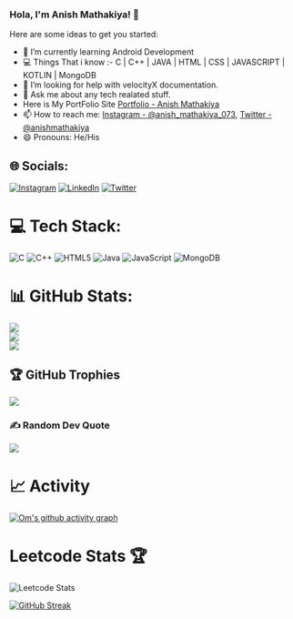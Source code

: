 ### Hola, I'm Anish Mathakiya! 👋

Here are some ideas to get you started:

- 🌱 I’m currently learning Android Development
- 💻 Things That i know :-
     C | C++ | JAVA | HTML | CSS | JAVASCRIPT | KOTLIN | MongoDB
- 🤔 I’m looking for help with velocityX documentation.
- 💬 Ask me about any tech realated stuff.
- Here is My PortFolio Site [Portfolio - Anish Mathakiya](https://techyportfolio.netlify.app/)
- 📫 How to reach me: [Instagram - @anish_mathakiya_073](https://www.instagram.com/anish_mathakiya_073/), [Twitter - @anishmathakiya](https://twitter.com/anishmathakiya)
- 😄 Pronouns: He/His 


## 🌐 Socials:
[![Instagram](https://img.shields.io/badge/Instagram-%23E4405F.svg?logo=Instagram&logoColor=white)](https://www.instagram.com/anish_mathakiya_073/) [![LinkedIn](https://img.shields.io/badge/LinkedIn-%230077B5.svg?logo=linkedin&logoColor=white)](https://www.linkedin.com/in/anish-mathakiya-53063a216/) [![Twitter](https://img.shields.io/badge/Twitter-%231DA1F2.svg?logo=Twitter&logoColor=white)](https://twitter.com/anish_mathakiya) 

# 💻 Tech Stack:
![C](https://img.shields.io/badge/c-%2300599C.svg?style=for-the-badge&logo=c&logoColor=white) ![C++](https://img.shields.io/badge/c++-%2300599C.svg?style=for-the-badge&logo=c%2B%2B&logoColor=white) ![HTML5](https://img.shields.io/badge/html5-%23E34F26.svg?style=for-the-badge&logo=html5&logoColor=white) ![Java](https://img.shields.io/badge/java-%23ED8B00.svg?style=for-the-badge&logo=java&logoColor=white) ![JavaScript](https://img.shields.io/badge/javascript-%23323330.svg?style=for-the-badge&logo=javascript&logoColor=%23F7DF1E) ![MongoDB](https://img.shields.io/badge/MongoDB-%234ea94b.svg?style=for-the-badge&logo=mongodb&logoColor=white)
# 📊 GitHub Stats:
![](https://github-readme-stats.vercel.app/api?username=ocmodi21&theme=nightowl&hide_border=false&include_all_commits=false&count_private=false)<br/>
![](https://github-readme-streak-stats.herokuapp.com/?user=ocmodi21&theme=nightowl&hide_border=false)<br/>
![](https://github-readme-stats.vercel.app/api/top-langs/?username=ocmodi21&theme=nightowl&hide_border=false&include_all_commits=false&count_private=false&layout=compact)

## 🏆 GitHub Trophies
![](https://github-profile-trophy.vercel.app/?username=ocmodi21&theme=dracula&no-frame=true&no-bg=true&margin-w=4)

### ✍️ Random Dev Quote
![](https://quotes-github-readme.vercel.app/api?type=horizontal&theme=radical)

# 📈 Activity
[![Om's github activity graph](https://github-readme-activity-graph.cyclic.app/graph?username=ocmodi21&bg_color=fffff0&color=708090&line=24292e&point=24292e&area=true&hide_border=true)](https://github.com/ocmodi21/github-readme-activity-graph)

# Leetcode Stats 🏆

![Leetcode Stats](https://leetcard.jacoblin.cool/ocmodi21?ext=heatmap)


[![GitHub Streak](https://streak-stats.demolab.com?user=iam-anish&theme=radical&background=000000)](https://git.io/streak-stats)



